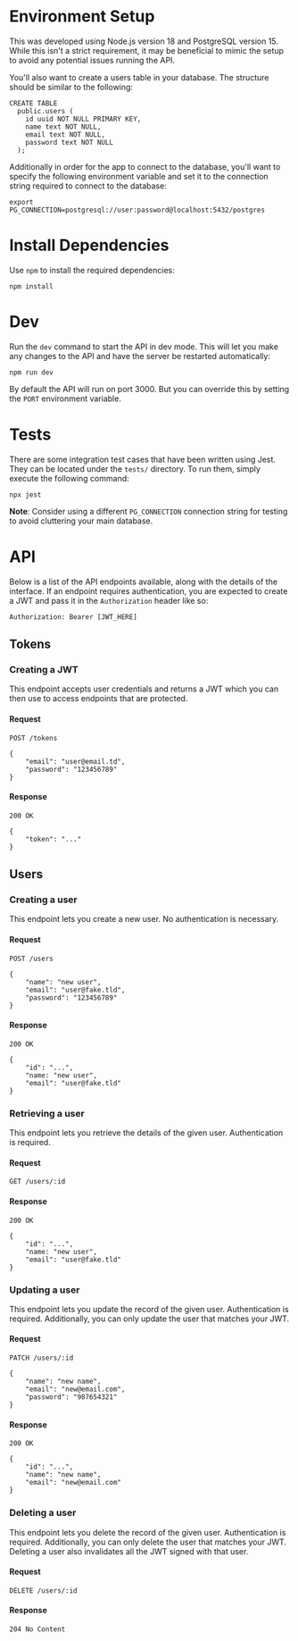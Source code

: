 # Environment Setup

This was developed using Node.js version 18 and PostgreSQL version 15. While this isn't a strict requirement, it may be beneficial to mimic the setup to avoid any potential issues running the API.

You'll also want to create a users table in your database. The structure should be similar to the following:

```
CREATE TABLE
  public.users (
    id uuid NOT NULL PRIMARY KEY,
    name text NOT NULL,
    email text NOT NULL,
    password text NOT NULL
  );
```

Additionally in order for the app to connect to the database, you'll want to specify the following environment variable and set it to the connection string required to connect to the database:

```
export PG_CONNECTION=postgresql://user:password@localhost:5432/postgres
```

# Install Dependencies

Use `npm` to install the required dependencies:

```
npm install
```

# Dev

Run the `dev` command to start the API in dev mode. This will let you make any changes to the API and have the server be restarted automatically:

```
npm run dev
```

By default the API will run on port 3000. But you can override this by setting the `PORT` environment variable.

# Tests

There are some integration test cases that have been written using Jest. They can be located under the `tests/` directory. To run them, simply execute the following command:

```
npx jest
```

**Note**: Consider using a different `PG_CONNECTION` connection string for testing to avoid cluttering your main database.

# API

Below is a list of the API endpoints available, along with the details of the interface.
If an endpoint requires authentication, you are expected to create a JWT and pass it in the `Authorization` header like so:

```
Authorization: Bearer [JWT_HERE]
```

## Tokens

### Creating a JWT

This endpoint accepts user credentials and returns a JWT which you can then use to access endpoints that are protected.

#### Request

```
POST /tokens

{
    "email": "user@email.td",
    "password": "123456789"
}
```

#### Response

```
200 OK

{
    "token": "..."
}
```

## Users

### Creating a user

This endpoint lets you create a new user. No authentication is necessary.

#### Request

```
POST /users

{
    "name": "new user",
    "email": "user@fake.tld",
    "password": "123456789"
}
```

#### Response

```
200 OK

{
    "id": "...",
    "name: "new user",
    "email": "user@fake.tld"
}
```

### Retrieving a user

This endpoint lets you retrieve the details of the given user. Authentication is required.

#### Request

```
GET /users/:id
```

#### Response

```
200 OK

{
    "id": "...",
    "name: "new user",
    "email": "user@fake.tld"
}
```

### Updating a user

This endpoint lets you update the record of the given user. Authentication is required. Additionally, you can only update the user that matches your JWT.

#### Request

```
PATCH /users/:id

{
    "name": "new name",
    "email": "new@email.com",
    "password": "987654321"
}
```

#### Response

```
200 OK

{
    "id": "...",
    "name": "new name",
    "email": "new@email.com"
}
```

### Deleting a user

This endpoint lets you delete the record of the given user. Authentication is required. Additionally, you can only delete the user that matches your JWT.
Deleting a user also invalidates all the JWT signed with that user.

#### Request

```
DELETE /users/:id
```

#### Response

```
204 No Content
```
